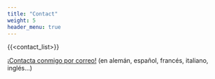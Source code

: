 ```yaml
---
title: "Contact"
weight: 5
header_menu: true
---
```

{{<contact_list>}}

[¡Contacta conmigo por correo!](mailto:conversaconmax@gmail.com?subject=¡Hola!) (en alemán, español, francés, italiano, inglés...)